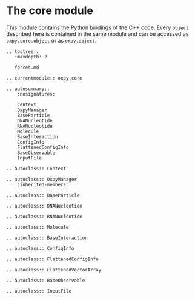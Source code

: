 # The core module

This module contains the Python bindings of the C++ code. Every `object` described here is contained in the same module and can be accessed as `oxpy.core.object` or as `oxpy.object`.

```eval_rst
.. toctree::
   :maxdepth: 2
   
   forces.md

.. currentmodule:: oxpy.core

.. autosummary::
    :nosignatures:

    Context
    OxpyManager
    BaseParticle
    DNANucleotide
    RNANucleotide
    Molecule
    BaseInteraction
    ConfigInfo
    FlattenedConfigInfo
    BaseObservable
    InputFile
    
.. autoclass:: Context
    
.. autoclass:: OxpyManager
    :inherited-members:
    
.. autoclass:: BaseParticle

.. autoclass:: DNANucleotide

.. autoclass:: RNANucleotide

.. autoclass:: Molecule

.. autoclass:: BaseInteraction

.. autoclass:: ConfigInfo

.. autoclass:: FlattenedConfigInfo

.. autoclass:: FlattenedVectorArray

.. autoclass:: BaseObservable

.. autoclass:: InputFile

```

